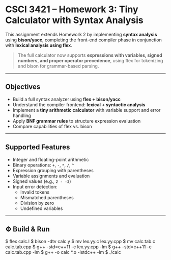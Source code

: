 # CSCI 3421 – Homework 3: Tiny Calculator with Syntax Analysis

This assignment extends Homework 2 by implementing **syntax analysis** using **bison/yacc**, completing the front-end compiler phase in conjunction with **lexical analysis using flex**.

> The full calculator now supports **expressions with variables, signed numbers, and proper operator precedence**, using flex for tokenizing and bison for grammar-based parsing.

---

##  Objectives

- Build a full syntax analyzer using **flex + bison/yacc**
- Understand the compiler frontend: **lexical + syntactic analysis**
- Implement a **tiny arithmetic calculator** with variable support and error handling
- Apply **BNF grammar rules** to structure expression evaluation
- Compare capabilities of flex vs. bison

---

##  Supported Features

- Integer and floating-point arithmetic
- Binary operations: `+`, `-`, `*`, `/`, `^`
- Expression grouping with parentheses
- Variable assignments and evaluation
- Signed values (e.g., `2 - -3`)
- Input error detection:
  - Invalid tokens
  - Mismatched parentheses
  - Division by zero
  - Undefined variables

---

## ⚙ Build & Run

$ flex calc.l
$ bison -dtv calc.y
$ mv lex.yy.c lex.yy.cpp
$ mv calc.tab.c calc.tab.cpp
$ g++ -std=c++11 -c lex.yy.cpp -lm
$ g++ -std=c++11 -c calc.tab.cpp -lm
$ g++ -o calc *.o -lstdc++ -lm
$ ./calc
